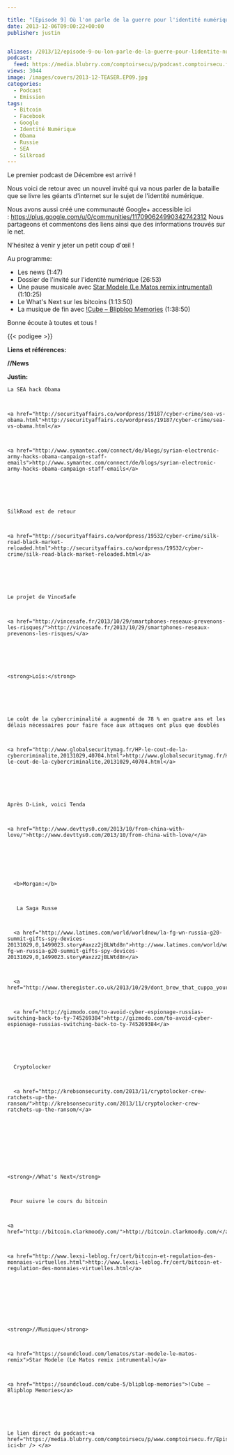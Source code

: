 ```yaml
---

title: "[Episode 9] Où l'on parle de la guerre pour l'identité numérique et de l'avenir des bitcoins"
date: 2013-12-06T09:00:22+00:00
publisher: justin


aliases: /2013/12/episode-9-ou-lon-parle-de-la-guerre-pour-lidentite-numerique-et-des-bitcoins/
podcast:
  feed: https://media.blubrry.com/comptoirsecu/p/podcast.comptoirsecu.fr/CSEC.EP09.2013-12-05.IDENTITE_NUMERIQUE.mp3
views: 3044
image: /images/covers/2013-12-TEASER.EP09.jpg
categories:
  - Podcast
  - Emission
tags:
  - Bitcoin
  - Facebook
  - Google
  - Identité Numérique
  - Obama
  - Russie
  - SEA
  - Silkroad
---
```

Le premier podcast de Décembre est arrivé !

Nous voici de retour avec un nouvel invité qui va nous parler de la bataille que se livre les géants d'internet sur le sujet de l'identité numérique.

Nous avons aussi créé une communauté Google+ accessible ici : <https://plus.google.com/u/0/communities/117090624990342742312> Nous partageons et commentons des liens ainsi que des informations trouvés sur le net.

N’hésitez à venir y jeter un petit coup d'œil !

Au programme:

  * Les news (1:47)
  * Dossier de l'invité sur l'identité numérique (26:53)
  * Une pause musicale avec [Star Modele (Le Matos remix intrumental)](https://soundcloud.com/lematos/star-modele-le-matos-remix) (1:10:25)
  * Le What's Next sur les bitcoins (1:13:50)
  * La musique de fin avec [!Cube – Blipblop Memories](https://soundcloud.com/cube-5/blipblop-memories) (1:38:50)

Bonne écoute à toutes et tous !



{{< podigee >}}







**Liens et références:**

**//News**

**Justin:**






    La SEA hack Obama



    <a href="http://securityaffairs.co/wordpress/19187/cyber-crime/sea-vs-obama.html">http://securityaffairs.co/wordpress/19187/cyber-crime/sea-vs-obama.html</a>



    <a href="http://www.symantec.com/connect/de/blogs/syrian-electronic-army-hacks-obama-campaign-staff-emails">http://www.symantec.com/connect/de/blogs/syrian-electronic-army-hacks-obama-campaign-staff-emails</a>






    SilkRoad est de retour



    <a href="http://securityaffairs.co/wordpress/19532/cyber-crime/silk-road-black-market-reloaded.html">http://securityaffairs.co/wordpress/19532/cyber-crime/silk-road-black-market-reloaded.html</a>






    Le projet de VinceSafe



    <a href="http://vincesafe.fr/2013/10/29/smartphones-reseaux-prevenons-les-risques/">http://vincesafe.fr/2013/10/29/smartphones-reseaux-prevenons-les-risques/</a>






    <strong>Loïs:</strong>






    Le coût de la cybercriminalité a augmenté de 78 % en quatre ans et les délais nécessaires pour faire face aux attaques ont plus que doublés



    <a href="http://www.globalsecuritymag.fr/HP-le-cout-de-la-cybercriminalite,20131029,40704.html">http://www.globalsecuritymag.fr/HP-le-cout-de-la-cybercriminalite,20131029,40704.html</a>






    Après D-Link, voici Tenda



    <a href="http://www.devttys0.com/2013/10/from-china-with-love/">http://www.devttys0.com/2013/10/from-china-with-love/</a>







      <b>Morgan:</b>



       La Saga Russe



      <a href="http://www.latimes.com/world/worldnow/la-fg-wn-russia-g20-summit-gifts-spy-devices-20131029,0,1499023.story#axzz2jBLWtd8n">http://www.latimes.com/world/worldnow/la-fg-wn-russia-g20-summit-gifts-spy-devices-20131029,0,1499023.story#axzz2jBLWtd8n</a>



      <a href="http://www.theregister.co.uk/2013/10/29/dont_brew_that_cuppa_your_kettle_could_be_a_spambot/">http://www.theregister.co.uk/2013/10/29/dont_brew_that_cuppa_your_kettle_could_be_a_spambot/</a>



      <a href="http://gizmodo.com/to-avoid-cyber-espionage-russias-switching-back-to-ty-745269384">http://gizmodo.com/to-avoid-cyber-espionage-russias-switching-back-to-ty-745269384</a>






      Cryptolocker



      <a href="http://krebsonsecurity.com/2013/11/cryptolocker-crew-ratchets-up-the-ransom/">http://krebsonsecurity.com/2013/11/cryptolocker-crew-ratchets-up-the-ransom/</a>










    <strong>//What's Next</strong>



     Pour suivre le cours du bitcoin



    <a href="http://bitcoin.clarkmoody.com/">http://bitcoin.clarkmoody.com/</a>



    <a href="http://www.lexsi-leblog.fr/cert/bitcoin-et-regulation-des-monnaies-virtuelles.html">http://www.lexsi-leblog.fr/cert/bitcoin-et-regulation-des-monnaies-virtuelles.html</a>









    <strong>//Musique</strong>



    <a href="https://soundcloud.com/lematos/star-modele-le-matos-remix">Star Modele (Le Matos remix intrumental)</a>



    <a href="https://soundcloud.com/cube-5/blipblop-memories">!Cube – Blipblop Memories</a>






    Le lien direct du podcast:<a href="https://media.blubrry.com/comptoirsecu/p/www.comptoirsecu.fr/Episode/ComptoirSecu_Episode_09_Identite_Numerique.mp3"> ici<br /> </a>
